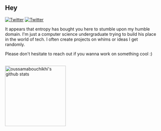## Hey

[![Twitter](https://img.shields.io/badge/LinkedIn--_.svg?style=social&logo=linkedin)](https://www.linkedin.com/in/zoraiz-hassan/)
[![Twitter](https://img.shields.io/twitter/url/https/twitter.com/cloudposse.svg?style=social&label=SeriousSapien)](https://twitter.com/cloudposse)


It appears that entropy has bought you here to stumble upon my humble domain. I'm just a computer science undergraduate trying to build his place in the world of tech. I often create projects on whims or ideas I get randomly.

Please don't hesitate to reach out if you wanna work on something cool :)

<br>

<img height = 200 align="center" src="https://github-readme-stats.vercel.app/api/top-langs/?username=TheZoraiz&show_icons=true&count_private=true&theme=dark&layout=compact&title_color=dedede&text_color=8b949e&bg_color=0d1117&border_color=30363d" alt="oussamabouchikhi's github stats"/>
